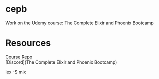 # cepb

Work on the Udemy course: The Complete Elixir and Phoenix Bootcamp  

# Resources  
[Course Repo](https://github.com/StephenGrider/ElixirCode)  
[Discord](The Complete Elixir and Phoenix Bootcamp)  

iex -S mix